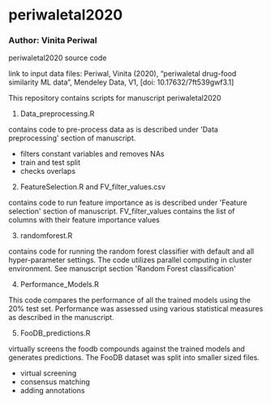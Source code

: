 # periwaletal2020
### Author: Vinita Periwal
periwaletal2020 source code

link to input data files: Periwal, Vinita (2020), “periwaletal drug-food similarity ML data”, Mendeley Data, V1, [doi: 10.17632/7ft539gwf3.1]

This repository contains scripts for manuscript periwaletal2020

1. Data_preprocessing.R

contains code to pre-process data as is described under 'Data preprocessing' section of manuscript.

- filters constant variables and removes NAs
- train and test split
- checks overlaps

2. FeatureSelection.R and FV_filter_values.csv

contains code to run feature importance as is described under 'Feature selection' section of manuscript. FV_filter_values contains the list of columns with their feature importance values

3. randomforest.R

contains code for running the random forest classifier with default and all hyper-parameter settings. The code utilizes parallel computing in cluster environment. See manuscript section 'Random Forest classification'


4. Performance_Models.R

This code compares the performance of all the trained models using the 20% test set. Performance was assessed using various statistical measures as described in the manuscript.

5. FooDB_predictions.R 

virtually screens the foodb compounds against the trained models and generates predictions. The FooDB dataset was split into smaller sized files.

- virtual screening
- consensus matching
- adding annotations
